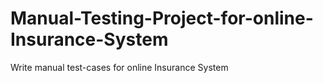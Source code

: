# Manual-Testing-Project-for-online-Insurance-System
Write manual test-cases for online Insurance System

